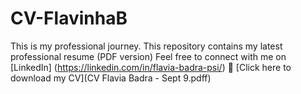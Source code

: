 # CV-FlavinhaB
This is my professional journey.
This repository contains my latest professional resume (PDF version)
Feel free to connect with me on [LinkedIn] (https://linkedin.com/in/flavia-badra-psi/)
📄 [Click here to download my CV](CV Flavia Badra - Sept 9.pdff)
